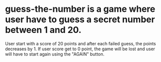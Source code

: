 # guess-the-number is a game where user have to guess a secret number between 1 and 20. 
User start with a score of 20 points and after each failed guess, the points decreases by 1. 
If user score get to 0 point, the game will be lost and user will have to start again using the "AGAIN" button.
